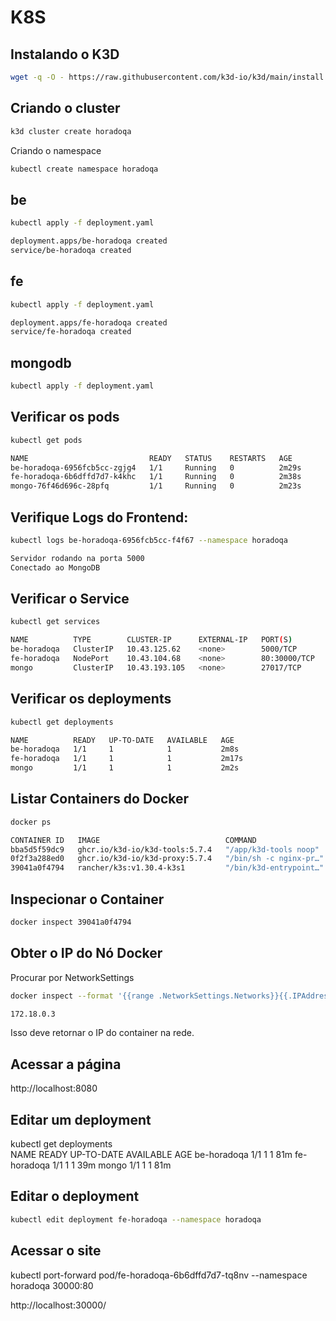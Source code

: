 # K8S

## Instalando o K3D

```bash
wget -q -O - https://raw.githubusercontent.com/k3d-io/k3d/main/install.sh | bash
```

## Criando o cluster

```bash
k3d cluster create horadoqa
```

Criando o namespace

```bash
kubectl create namespace horadoqa
```

## be

```bash
kubectl apply -f deployment.yaml 

deployment.apps/be-horadoqa created
service/be-horadoqa created
```

## fe

```bash
kubectl apply -f deployment.yaml

deployment.apps/fe-horadoqa created
service/fe-horadoqa created
```

## mongodb

```bash
kubectl apply -f deployment.yaml

```

## Verificar os pods

```bash
kubectl get pods

NAME                           READY   STATUS    RESTARTS   AGE
be-horadoqa-6956fcb5cc-zgjg4   1/1     Running   0          2m29s
fe-horadoqa-6b6dffd7d7-k4khc   1/1     Running   0          2m38s
mongo-76f46d696c-28pfq         1/1     Running   0          2m23s
```

## Verifique Logs do Frontend:

```bash
kubectl logs be-horadoqa-6956fcb5cc-f4f67 --namespace horadoqa

Servidor rodando na porta 5000
Conectado ao MongoDB
```

## Verificar o Service

```bash
kubectl get services

NAME          TYPE        CLUSTER-IP      EXTERNAL-IP   PORT(S)        AGE
be-horadoqa   ClusterIP   10.43.125.62    <none>        5000/TCP       99s
fe-horadoqa   NodePort    10.43.104.68    <none>        80:30000/TCP   108s
mongo         ClusterIP   10.43.193.105   <none>        27017/TCP      93s
```

## Verificar os deployments

```bash
kubectl get deployments

NAME          READY   UP-TO-DATE   AVAILABLE   AGE
be-horadoqa   1/1     1            1           2m8s
fe-horadoqa   1/1     1            1           2m17s
mongo         1/1     1            1           2m2s
```

## Listar Containers do Docker

```bash
docker ps

CONTAINER ID   IMAGE                            COMMAND                  CREATED         STATUS         PORTS                             NAMES
bba5d5f59dc9   ghcr.io/k3d-io/k3d-tools:5.7.4   "/app/k3d-tools noop"    4 minutes ago   Up 4 minutes                                     k3d-horadoqa-tools
0f2f3a288ed0   ghcr.io/k3d-io/k3d-proxy:5.7.4   "/bin/sh -c nginx-pr…"   4 minutes ago   Up 4 minutes   80/tcp, 0.0.0.0:36827->6443/tcp   k3d-horadoqa-serverlb
39041a0f4794   rancher/k3s:v1.30.4-k3s1         "/bin/k3d-entrypoint…"   4 minutes ago   Up 4 minutes                                     k3d-horadoqa-server-0
```

## Inspecionar o Container

```bash
docker inspect 39041a0f4794
```

## Obter o IP do Nó Docker

Procurar por NetworkSettings

```bash
docker inspect --format '{{range .NetworkSettings.Networks}}{{.IPAddress}}{{end}}' 39041a0f4794

172.18.0.3
```

Isso deve retornar o IP do container na rede.

## Acessar a página

http://localhost:8080


## Editar um deployment

kubectl get deployments                                                 
NAME          READY   UP-TO-DATE   AVAILABLE   AGE
be-horadoqa   1/1     1            1           81m
fe-horadoqa   1/1     1            1           39m
mongo         1/1     1            1           81m


## Editar o deployment

```bash
kubectl edit deployment fe-horadoqa --namespace horadoqa
```

## Acessar o site

kubectl port-forward pod/fe-horadoqa-6b6dffd7d7-tq8nv --namespace horadoqa 30000:80


http://localhost:30000/